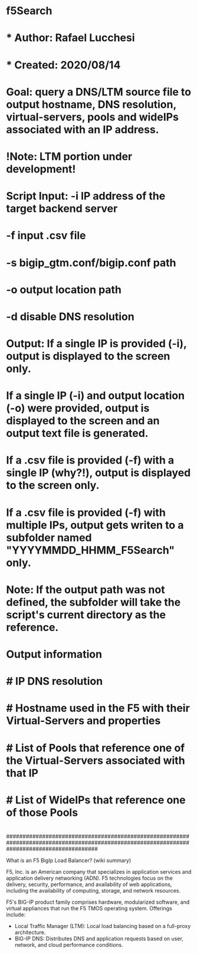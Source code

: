 # f5Search
# 
# * Author:    Rafael Lucchesi
# * Created:   2020/08/14
#
# Goal: query a DNS/LTM source file to output hostname, DNS resolution, virtual-servers, pools and wideIPs associated with an IP address.
#
# !Note: LTM portion under development!
#
# Script Input: -i IP address of the target backend server
#		 		-f input .csv file
#				-s bigip_gtm.conf/bigip.conf path
#				-o output location path
#				-d disable DNS resolution
#
# Output: 	If a single IP is provided (-i), output is displayed to the screen only.
#			If a single IP (-i) and output location (-o) were provided, output is displayed to the screen and an output text file is generated.
#			If a .csv file is provided (-f) with a single IP (why?!), output is displayed to the screen only.
#			If a .csv file is provided (-f) with multiple IPs, output gets writen to a subfolder named "YYYYMMDD_HHMM_F5Search" only.
#				Note: If the output path was not defined, the subfolder will take the script's current directory as the reference.
#
#			Output information
#			# IP DNS resolution
#			# Hostname used in the F5 with their Virtual-Servers and properties
#			# List of Pools that reference one of the Virtual-Servers associated with that IP
#			# List of WideIPs that reference one of those Pools
#
############################################################################################################################################

What is an F5 BigIp Load Balancer? (wiki summary)

F5, Inc. is an American company that specializes in application services and application delivery networking (ADN). F5 technologies focus on the delivery, security, performance, and availability of web applications, including the availability of computing, storage, and network resources.

F5's BIG-IP product family comprises hardware, modularized software, and virtual appliances that run the F5 TMOS operating system. Offerings include:
* Local Traffic Manager (LTM): Local load balancing based on a full-proxy architecture.
* BIG-IP DNS: Distributes DNS and application requests based on user, network, and cloud performance conditions.

